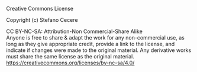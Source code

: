 Creative Commons License

Copyright (c) Stefano Cecere

CC BY-NC-SA: Attribution-Non Commercial-Share Alike  
Anyone is free to share & adapt the work for any non-commercial use, as long as they give appropriate credit, provide a link to the license, and indicate if changes were made to the original material. Any derivative works must share the same license as the original material.  
https://creativecommons.org/licenses/by-nc-sa/4.0/
